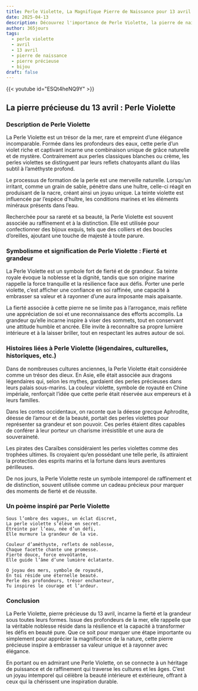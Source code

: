 ```yaml
---
title: Perle Violette, La Magnifique Pierre de Naissance pour 13 avril
date: 2025-04-13
description: Découvrez l'importance de Perle Violette, la pierre de naissance du 13 avril qui symbolise Fierté et grandeur. Laissez sa beauté et sa signification illuminer votre journée.
author: 365jours
tags:
  - perle violette
  - avril
  - 13 avril
  - pierre de naissance
  - pierre précieuse
  - bijou
draft: false
---
```


{{< youtube id="ESQt4heNQ9Y" >}}

## La pierre précieuse du 13 avril : Perle Violette

### Description de Perle Violette

La Perle Violette est un trésor de la mer, rare et empreint d’une élégance incomparable. Formée dans les profondeurs des eaux, cette perle d’un violet riche et captivant incarne une combinaison unique de grâce naturelle et de mystère. Contrairement aux perles classiques blanches ou crème, les perles violettes se distinguent par leurs reflets chatoyants allant du lilas subtil à l’améthyste profond.

Le processus de formation de la perle est une merveille naturelle. Lorsqu’un irritant, comme un grain de sable, pénètre dans une huître, celle-ci réagit en produisant de la nacre, créant ainsi un joyau unique. La teinte violette est influencée par l’espèce d’huître, les conditions marines et les éléments minéraux présents dans l’eau.

Recherchée pour sa rareté et sa beauté, la Perle Violette est souvent associée au raffinement et à la distinction. Elle est utilisée pour confectionner des bijoux exquis, tels que des colliers et des boucles d’oreilles, ajoutant une touche de majesté à toute parure.

### Symbolisme et signification de Perle Violette : Fierté et grandeur

La Perle Violette est un symbole fort de fierté et de grandeur. Sa teinte royale évoque la noblesse et la dignité, tandis que son origine marine rappelle la force tranquille et la résilience face aux défis. Porter une perle violette, c’est afficher une confiance en soi raffinée, une capacité à embrasser sa valeur et à rayonner d’une aura imposante mais apaisante.

La fierté associée à cette pierre ne se limite pas à l’arrogance, mais reflète une appréciation de soi et une reconnaissance des efforts accomplis. La grandeur qu’elle incarne inspire à viser des sommets, tout en conservant une attitude humble et ancrée. Elle invite à reconnaître sa propre lumière intérieure et à la laisser briller, tout en respectant les autres autour de soi.

### Histoires liées à Perle Violette (légendaires, culturelles, historiques, etc.)

Dans de nombreuses cultures anciennes, la Perle Violette était considérée comme un trésor des dieux. En Asie, elle était associée aux dragons légendaires qui, selon les mythes, gardaient des perles précieuses dans leurs palais sous-marins. La couleur violette, symbole de royauté en Chine impériale, renforçait l’idée que cette perle était réservée aux empereurs et à leurs familles.

Dans les contes occidentaux, on raconte que la déesse grecque Aphrodite, déesse de l’amour et de la beauté, portait des perles violettes pour représenter sa grandeur et son pouvoir. Ces perles étaient dites capables de conférer à leur porteur un charisme irrésistible et une aura de souveraineté.

Les pirates des Caraïbes considéraient les perles violettes comme des trophées ultimes. Ils croyaient qu’en possédant une telle perle, ils attiraient la protection des esprits marins et la fortune dans leurs aventures périlleuses.

De nos jours, la Perle Violette reste un symbole intemporel de raffinement et de distinction, souvent utilisée comme un cadeau précieux pour marquer des moments de fierté et de réussite.

### Un poème inspiré par Perle Violette

```
Sous l’ombre des vagues, un éclat discret,  
La perle violette s’élève en secret.  
Étreinte par l’eau, née d’un défi,  
Elle murmure la grandeur de la vie.  

Couleur d’améthyste, reflets de noblesse,  
Chaque facette chante une promesse.  
Fierté douce, force envoûtante,  
Elle guide l’âme d’une lumière éclatante.  

O joyau des mers, symbole de royauté,  
En toi réside une éternelle beauté.  
Perle des profondeurs, trésor enchanteur,  
Tu inspires le courage et l’ardeur.  
```

### Conclusion

La Perle Violette, pierre précieuse du 13 avril, incarne la fierté et la grandeur sous toutes leurs formes. Issue des profondeurs de la mer, elle rappelle que la véritable noblesse réside dans la résilience et la capacité à transformer les défis en beauté pure. Que ce soit pour marquer une étape importante ou simplement pour apprécier la magnificence de la nature, cette pierre précieuse inspire à embrasser sa valeur unique et à rayonner avec élégance.

En portant ou en admirant une Perle Violette, on se connecte à un héritage de puissance et de raffinement qui traverse les cultures et les âges. C’est un joyau intemporel qui célèbre la beauté intérieure et extérieure, offrant à ceux qui la chérissent une inspiration durable.